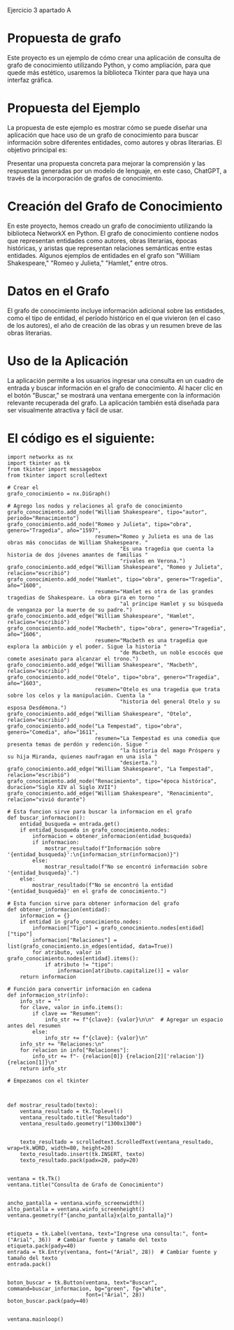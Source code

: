 
Ejercicio 3 apartado A




# Propuesta de grafo

Este proyecto es un ejemplo de cómo crear una aplicación de consulta de grafo de conocimiento utilizando Python, y como ampliación, para que quede más estético, usaremos la biblioteca Tkinter para que haya una  interfaz gráfica.

# Propuesta del Ejemplo

La propuesta de este ejemplo es mostrar cómo se puede diseñar una aplicación que hace uso de un grafo de conocimiento para buscar información sobre diferentes entidades, como autores y obras literarias. El objetivo principal es:

Presentar una propuesta concreta para mejorar la comprensión y las respuestas generadas por un modelo de lenguaje, en este caso, ChatGPT, a través de la incorporación de grafos de conocimiento.

# Creación del Grafo de Conocimiento

En este proyecto, hemos creado un grafo de conocimiento utilizando la biblioteca NetworkX en Python. El grafo de conocimiento contiene nodos que representan entidades como autores, obras literarias, épocas históricas, y aristas que representan relaciones semánticas entre estas entidades. Algunos ejemplos de entidades en el grafo son "William Shakespeare," "Romeo y Julieta," "Hamlet," entre otros.

# Datos en el Grafo
El grafo de conocimiento incluye información adicional sobre las entidades, como el tipo de entidad, el período histórico en el que vivieron (en el caso de los autores), el año de creación de las obras y un resumen breve de las obras literarias.

# Uso de la Aplicación

La aplicación permite a los usuarios ingresar una consulta en un cuadro de entrada y buscar información en el grafo de conocimiento. Al hacer clic en el botón "Buscar," se mostrará una ventana emergente con la información relevante recuperada del grafo. La aplicación también está diseñada para ser visualmente atractiva y fácil de usar.



# El código es el siguiente:

```
import networkx as nx
import tkinter as tk
from tkinter import messagebox
from tkinter import scrolledtext

# Crear el
grafo_conocimiento = nx.DiGraph()

# Agrego los nodos y relaciones al grafo de conocimiento
grafo_conocimiento.add_node("William Shakespeare", tipo="autor", periodo="Renacimiento")
grafo_conocimiento.add_node("Romeo y Julieta", tipo="obra", genero="Tragedia", año="1597",
                            resumen="Romeo y Julieta es una de las obras más conocidas de William Shakespeare. "
                                    "Es una tragedia que cuenta la historia de dos jóvenes amantes de familias "
                                    "rivales en Verona.")
grafo_conocimiento.add_edge("William Shakespeare", "Romeo y Julieta", relacion="escribió")
grafo_conocimiento.add_node("Hamlet", tipo="obra", genero="Tragedia", año="1600",
                            resumen="Hamlet es otra de las grandes tragedias de Shakespeare. La obra gira en torno "
                                    "al príncipe Hamlet y su búsqueda de venganza por la muerte de su padre.")
grafo_conocimiento.add_edge("William Shakespeare", "Hamlet", relacion="escribió")
grafo_conocimiento.add_node("Macbeth", tipo="obra", genero="Tragedia", año="1606",
                            resumen="Macbeth es una tragedia que explora la ambición y el poder. Sigue la historia "
                                    "de Macbeth, un noble escocés que comete asesinato para alcanzar el trono.")
grafo_conocimiento.add_edge("William Shakespeare", "Macbeth", relacion="escribió")
grafo_conocimiento.add_node("Otelo", tipo="obra", genero="Tragedia", año="1603",
                            resumen="Otelo es una tragedia que trata sobre los celos y la manipulación. Cuenta la "
                                    "historia del general Otelo y su esposa Desdémona.")
grafo_conocimiento.add_edge("William Shakespeare", "Otelo", relacion="escribió")
grafo_conocimiento.add_node("La Tempestad", tipo="obra", genero="Comedia", año="1611",
                            resumen="La Tempestad es una comedia que presenta temas de perdón y redención. Sigue "
                                    "la historia del mago Próspero y su hija Miranda, quienes naufragan en una isla "
                                    "desierta.")
grafo_conocimiento.add_edge("William Shakespeare", "La Tempestad", relacion="escribió")
grafo_conocimiento.add_node("Renacimiento", tipo="época histórica", duracion="Siglo XIV al Siglo XVII")
grafo_conocimiento.add_edge("William Shakespeare", "Renacimiento", relacion="vivió durante")

# Esta funcion sirve para buscar la informacion en el grafo
def buscar_informacion():
    entidad_busqueda = entrada.get()
    if entidad_busqueda in grafo_conocimiento.nodes:
        informacion = obtener_informacion(entidad_busqueda)
        if informacion:
            mostrar_resultado(f"Información sobre '{entidad_busqueda}':\n{informacion_str(informacion)}")
        else:
            mostrar_resultado(f"No se encontró información sobre '{entidad_busqueda}'.")
    else:
        mostrar_resultado(f"No se encontró la entidad '{entidad_busqueda}' en el grafo de conocimiento.")

# Esta funcion sirve para obtener informacion del grafo
def obtener_informacion(entidad):
    informacion = {}
    if entidad in grafo_conocimiento.nodes:
        informacion["Tipo"] = grafo_conocimiento.nodes[entidad]["tipo"]
        informacion["Relaciones"] = list(grafo_conocimiento.in_edges(entidad, data=True))
        for atributo, valor in grafo_conocimiento.nodes[entidad].items():
            if atributo != "tipo":
                informacion[atributo.capitalize()] = valor
    return informacion

# Función para convertir información en cadena
def informacion_str(info):
    info_str = ""
    for clave, valor in info.items():
        if clave == "Resumen":
            info_str += f"{clave}: {valor}\n\n"  # Agregar un espacio antes del resumen
        else:
            info_str += f"{clave}: {valor}\n"
    info_str += "Relaciones:\n"
    for relacion in info["Relaciones"]:
        info_str += f"- {relacion[0]} {relacion[2]['relacion']} {relacion[1]}\n"
    return info_str

# Empezamos con el tkinter



def mostrar_resultado(texto):
    ventana_resultado = tk.Toplevel()
    ventana_resultado.title("Resultado")
    ventana_resultado.geometry("1300x1300")  

    
    texto_resultado = scrolledtext.ScrolledText(ventana_resultado, wrap=tk.WORD, width=80, height=20)
    texto_resultado.insert(tk.INSERT, texto)
    texto_resultado.pack(padx=20, pady=20)


ventana = tk.Tk()
ventana.title("Consulta de Grafo de Conocimiento")


ancho_pantalla = ventana.winfo_screenwidth()
alto_pantalla = ventana.winfo_screenheight()
ventana.geometry(f"{ancho_pantalla}x{alto_pantalla}")


etiqueta = tk.Label(ventana, text="Ingrese una consulta:", font=("Arial", 36))  # Cambiar fuente y tamaño del texto
etiqueta.pack(pady=40)
entrada = tk.Entry(ventana, font=("Arial", 28))  # Cambiar fuente y tamaño del texto
entrada.pack()


boton_buscar = tk.Button(ventana, text="Buscar", command=buscar_informacion, bg="green", fg="white",
                         font=("Arial", 28))
boton_buscar.pack(pady=40)


ventana.mainloop()

```
